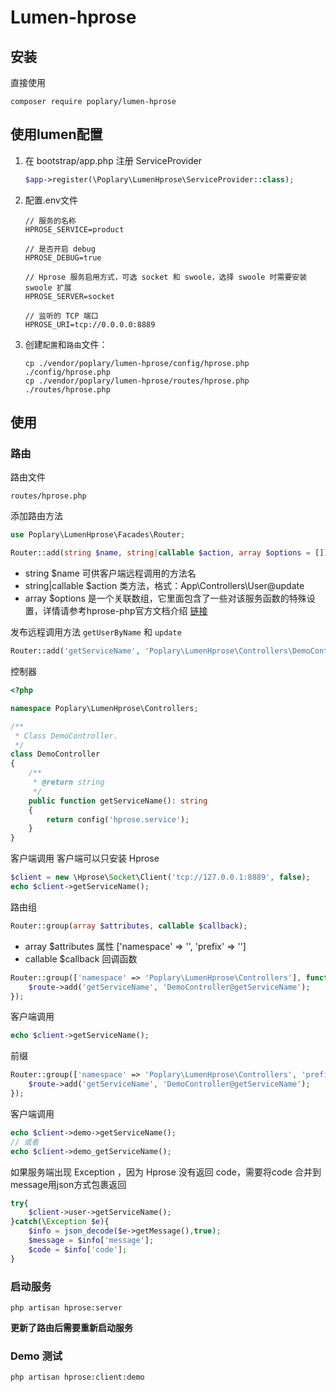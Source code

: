 # Lumen-hprose

## 安装

直接使用
```shell
composer require poplary/lumen-hprose
```

## 使用**lumen**配置
1. 在 bootstrap/app.php 注册 ServiceProvider
    ```php
    $app->register(\Poplary\LumenHprose\ServiceProvider::class);
    ```
    
2. 配置.env文件

    ```
    // 服务的名称
    HPROSE_SERVICE=product
    
    // 是否开启 debug
    HPROSE_DEBUG=true
    
    // Hprose 服务启用方式，可选 socket 和 swoole，选择 swoole 时需要安装 swoole 扩展
    HPROSE_SERVER=socket
    
    // 监听的 TCP 端口
    HPROSE_URI=tcp://0.0.0.0:8889
    ```

    

3. 创建`配置`和`路由`文件：
    ```shell
    cp ./vendor/poplary/lumen-hprose/config/hprose.php ./config/hprose.php
    cp ./vendor/poplary/lumen-hprose/routes/hprose.php ./routes/hprose.php
    ```

## 使用

### 路由
路由文件

```
routes/hprose.php
```

添加路由方法
```php
use Poplary\LumenHprose\Facades\Router;

Router::add(string $name, string|callable $action, array $options = []);
```
- string $name 可供客户端远程调用的方法名
- string|callable $action 类方法，格式：App\Controllers\User@update
- array $options 是一个关联数组，它里面包含了一些对该服务函数的特殊设置，详情请参考hprose-php官方文档介绍 [链接](https://github.com/hprose/hprose-php/wiki/06-Hprose-%E6%9C%8D%E5%8A%A1%E5%99%A8#addfunction-%E6%96%B9%E6%B3%95)

发布远程调用方法 `getUserByName` 和 `update`
```php
Router::add('getServiceName', 'Poplary\LumenHprose\Controllers\DemoController@getServiceName');
```

控制器
```php
<?php

namespace Poplary\LumenHprose\Controllers;

/**
 * Class DemoController.
 */
class DemoController
{
    /**
     * @return string
     */
    public function getServiceName(): string
    {
        return config('hprose.service');
    }
}
```

客户端调用 客户端可以只安装 Hprose
```php
$client = new \Hprose\Socket\Client('tcp://127.0.0.1:8889', false);
echo $client->getServiceName();
```

路由组
```php
Router::group(array $attributes, callable $callback);
```
- array $attributes 属性 ['namespace' => '', 'prefix' => '']
- callable $callback 回调函数

```php
Router::group(['namespace' => 'Poplary\LumenHprose\Controllers'], function ($route) {    
    $route->add('getServiceName', 'DemoController@getServiceName');
});
```
客户端调用
```php
echo $client->getServiceName();
```

前缀
```php
Router::group(['namespace' => 'Poplary\LumenHprose\Controllers', 'prefix' => 'demo'], function ($route) {
    $route->add('getServiceName', 'DemoController@getServiceName');
});
```
客户端调用
```php
echo $client->demo->getServiceName();
// 或者
echo $client->demo_getServiceName();
```

如果服务端出现 Exception ，因为 Hprose 没有返回 code，需要将code 合并到message用json方式包裹返回
```php
try{
    $client->user->getServiceName();
}catch(\Exception $e){
    $info = json_decode($e->getMessage(),true);
    $message = $info['message'];
    $code = $info['code'];
}

```

### 启动服务

```shell
php artisan hprose:server
```
**更新了路由后需要重新启动服务**

### Demo 测试

```shell
php artisan hprose:client:demo
```

